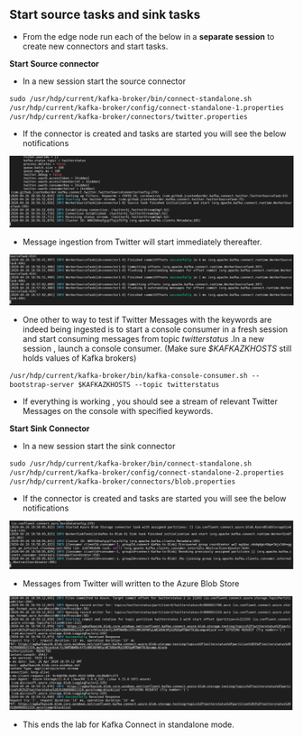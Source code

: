 ## Start source tasks and sink tasks 

- From the edge node  run each of the below in a **separate session** to create new connectors and start tasks.  

**Start Source connector** 
- In a new session start the source connector

```
sudo /usr/hdp/current/kafka-broker/bin/connect-standalone.sh /usr/hdp/current/kafka-broker/config/connect-standalone-1.properties /usr/hdp/current/kafka-broker/connectors/twitter.properties
```
- If the connector is created and tasks are started you will see the below notifications

![HDInsight Kafka Connect](https://github.com/arnabganguly/Kafkaconnect/blob/master/images/pic21.png)


- Message ingestion from Twitter will start immediately thereafter. 

![HDInsight Kafka Connect](https://github.com/arnabganguly/Kafkaconnect/blob/master/images/pic22.png)

- One other to way to test if Twitter Messages with the keywords are indeed being ingested is to start a console consumer in a fresh session and start consuming messages from topic *twitterstatus* .In a new session , launch a console consumer. (Make sure *$KAFKAZKHOSTS* still holds values of Kafka brokers)

```
/usr/hdp/current/kafka-broker/bin/kafka-console-consumer.sh --bootstrap-server $KAFKAZKHOSTS --topic twitterstatus 
```
- If everything is working , you should see a stream of relevant Twitter Messages on the console with specified keywords. 


**Start Sink Connector**

- In a new session start the sink connector
```
sudo /usr/hdp/current/kafka-broker/bin/connect-standalone.sh /usr/hdp/current/kafka-broker/config/connect-standalone-2.properties /usr/hdp/current/kafka-broker/connectors/blob.properties
```

- If the connector is created and tasks are started you will see the below notifications

![HDInsight Kafka Connect](https://github.com/arnabganguly/Kafkaconnect/blob/master/images/pic23.png)

- Messages from Twitter will written to the Azure Blob Store 

![HDInsight Kafka Connect](https://github.com/arnabganguly/Kafkaconnect/blob/master/images/pic24.png)

- This ends the lab for Kafka Connect in standalone mode. 

<!--stackedit_data:
eyJoaXN0b3J5IjpbLTE1NDA0MDM3MjIsLTM2MzQ3OTI2NywtNj
Y1NDc1OTAzLDE5NDkyMzM3MjQsLTE4ODA0ODA5NTksNzY0NDE3
NTA2LC0xMTM4MDMxNDA2LDYzNDMwMTgzNiwxODk3NzMwMjA2LD
EwNzI1MDk5NTFdfQ==
-->